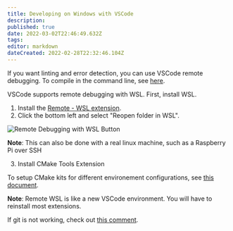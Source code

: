 ```yaml
---
title: Developing on Windows with VSCode
description: 
published: true
date: 2022-03-02T22:46:49.632Z
tags: 
editor: markdown
dateCreated: 2022-02-28T22:32:46.104Z
---
```


If you want linting and error detection, you can use VSCode remote debugging. To compile in the command line, see [here](./Compiling-the-SBG-Library-on-Linux%5CUnix%5CWSL).

VSCode supports remote debugging with WSL. First, install WSL.

1. Install the [Remote - WSL extension](https://marketplace.visualstudio.com/items?itemName=ms-vscode-remote.remote-wsl).
2. Click the bottom left and select "Reopen folder in WSL". 

![Remote Debugging with WSL Button](https://user-images.githubusercontent.com/12688112/93003773-74bbca00-f50f-11ea-8cb8-75671f5e6c25.png)

**Note**: This can also be done with a real linux machine, such as a Raspberry Pi over SSH

3. Install CMake Tools Extension

To setup CMake kits for different environement configurations, see [this document](./Set-Environement-Variable-In-Vscode-With-The-Cmake-Plugin).

**Note**: Remote WSL is like a new VSCode environment. You will have to reinstall most extensions.

If git is not working, check out [this comment](https://github.com/microsoft/WSL/issues/184#issuecomment-287853688).